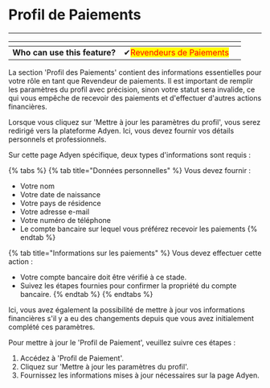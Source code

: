 # Profil de Paiements

----------

<table data-card-size="large" data-view="cards"><thead><tr><th></th><th></th><th></th></tr></thead><tbody><tr><td><strong>Who can use this feature?</strong></td><td><span data-gb-custom-inline data-tag="emoji" data-code="2714">✔</span><mark style="color:red;">Revendeurs de Paiements</mark></td><td></td></tr></tbody></table>

La section 'Profil des Paiements' contient des informations essentielles pour votre rôle en tant que Revendeur de paiements. Il est important de remplir les paramètres du profil avec précision, sinon votre statut sera invalide, ce qui vous empêche de recevoir des paiements et d'effectuer d'autres actions financières.

Lorsque vous cliquez sur 'Mettre à jour les paramètres du profil', vous serez redirigé vers la plateforme Adyen. Ici, vous devez fournir vos détails personnels et professionnels.

Sur cette page Adyen spécifique, deux types d'informations sont requis :

{% tabs %}
{% tab title="Données personnelles" %}
Vous devez fournir :

* Votre nom
* Votre date de naissance
* Votre pays de résidence
* Votre adresse e-mail
* Votre numéro de téléphone
* Le compte bancaire sur lequel vous préférez recevoir les paiements
{% endtab %}

{% tab title="Informations sur les paiements" %}
Vous devez effectuer cette action :

* Votre compte bancaire doit être vérifié à ce stade.
* Suivez les étapes fournies pour confirmer la propriété du compte bancaire.
{% endtab %}
{% endtabs %}

Ici, vous avez également la possibilité de mettre à jour vos informations financières s'il y a eu des changements depuis que vous avez initialement complété ces paramètres.

Pour mettre à jour le 'Profil de Paiement', veuillez suivre ces étapes :

1. Accédez à 'Profil de Paiement'.
2. Cliquez sur 'Mettre à jour les paramètres du profil'.
3. Fournissez les informations mises à jour nécessaires sur la page Adyen.


